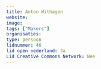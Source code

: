 ```yaml
---
title: Anton Withagen
website: 
image: 
tags: ["Makers"]
organisaties:
type: persoon
lidnummer: 46
lid open nederland: Ja
Lid Creative Commons Network: Nee
---
```


